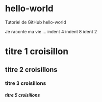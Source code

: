 # hello-world
Tutoriel de GitHub hello-world

Je raconte ma vie ...
    indent 4
        indent 8
  ident 2
# titre	1 croisillon
## titre 2 croisillons
### titre 3 croisillons
##### titre	5 croisillons
